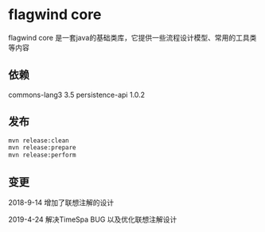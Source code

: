 # flagwind core

flagwind core 是一套java的基础类库，它提供一些流程设计模型、常用的工具类等内容

## 依赖

commons-lang3    3.5
persistence-api  1.0.2

## 发布

``` bash
mvn release:clean
mvn release:prepare
mvn release:perform
```

## 变更

2018-9-14 增加了联想注解的设计

2019-4-24 解决TimeSpa BUG 以及优化联想注解设计